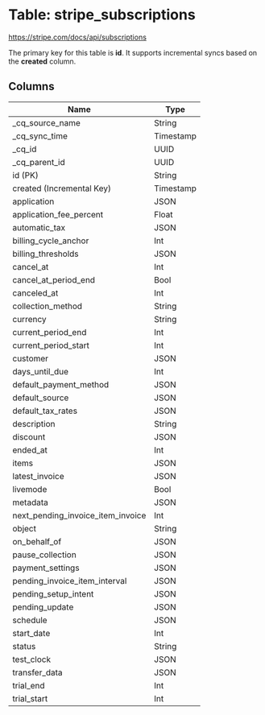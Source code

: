 # Table: stripe_subscriptions

https://stripe.com/docs/api/subscriptions

The primary key for this table is **id**.
It supports incremental syncs based on the **created** column.

## Columns

| Name          | Type          |
| ------------- | ------------- |
|_cq_source_name|String|
|_cq_sync_time|Timestamp|
|_cq_id|UUID|
|_cq_parent_id|UUID|
|id (PK)|String|
|created (Incremental Key)|Timestamp|
|application|JSON|
|application_fee_percent|Float|
|automatic_tax|JSON|
|billing_cycle_anchor|Int|
|billing_thresholds|JSON|
|cancel_at|Int|
|cancel_at_period_end|Bool|
|canceled_at|Int|
|collection_method|String|
|currency|String|
|current_period_end|Int|
|current_period_start|Int|
|customer|JSON|
|days_until_due|Int|
|default_payment_method|JSON|
|default_source|JSON|
|default_tax_rates|JSON|
|description|String|
|discount|JSON|
|ended_at|Int|
|items|JSON|
|latest_invoice|JSON|
|livemode|Bool|
|metadata|JSON|
|next_pending_invoice_item_invoice|Int|
|object|String|
|on_behalf_of|JSON|
|pause_collection|JSON|
|payment_settings|JSON|
|pending_invoice_item_interval|JSON|
|pending_setup_intent|JSON|
|pending_update|JSON|
|schedule|JSON|
|start_date|Int|
|status|String|
|test_clock|JSON|
|transfer_data|JSON|
|trial_end|Int|
|trial_start|Int|
